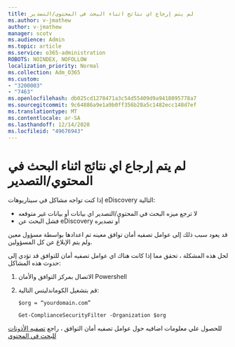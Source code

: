 ```yaml
---
title: لم يتم إرجاع اي نتائج اثناء البحث في المحتوي/التصدير
ms.author: v-jmathew
author: v-jmathew
manager: scotv
ms.audience: Admin
ms.topic: article
ms.service: o365-administration
ROBOTS: NOINDEX, NOFOLLOW
localization_priority: Normal
ms.collection: Adm_O365
ms.custom:
- "3200003"
- "7463"
ms.openlocfilehash: db025cd1278471a3c54d55409d9a9418095778a7
ms.sourcegitcommit: 9c64886a9e1a9b0ff356b28a5c1482ecc148d7ef
ms.translationtype: MT
ms.contentlocale: ar-SA
ms.lasthandoff: 12/14/2020
ms.locfileid: "49676943"
---
```

# <a name="no-results-returned-during-content-searchexport"></a>لم يتم إرجاع اي نتائج اثناء البحث في المحتوي/التصدير

إذا كنت تواجه مشاكل في سيناريوهات eDiscovery التالية:

- لا ترجع ميزه البحث في المحتوي/التصدير اي بيانات أو بيانات غير متوقعه
- فشل البحث عن eDiscovery أو تصديره

قد يعود سبب ذلك إلى عوامل تصفيه أمان توافق معينه تم اعدادها بواسطة مسؤول معين ولم يتم الإبلاغ عن كل المسؤولين.

لحل هذه المشكلة ، تحقق مما إذا كانت هناك اي عوامل تصفيه أمان للتوافق قد تؤدي إلى حدوث هذه المشاكل:

1. الاتصال بمركز التوافق والأمان Powershell
2. قم بتشغيل الكوماندليتس التالية:

    `$org = “yourdomain.com”`

    `Get-ComplianceSecurityFilter -Organization $org`

للحصول علي معلومات اضافيه حول عوامل تصفيه أمان التوافق ، راجع [تصفيه الأذونات للبحث في المحتوي](https://docs.microsoft.com/microsoft-365/compliance/permissions-filtering-for-content-search)

